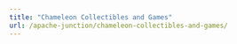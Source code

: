 ```yaml
---
title: "Chameleon Collectibles and Games"
url: /apache-junction/chameleon-collectibles-and-games/
---
```

